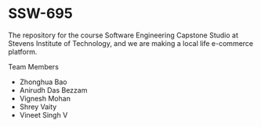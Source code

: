 # SSW-695

The repository for the course Software Engineering Capstone Studio at Stevens Institute of Technology,
and we are making a local life e-commerce platform.

Team Members

- Zhonghua Bao
- Anirudh Das Bezzam
- Vignesh Mohan
- Shrey Vaity
- Vineet Singh V